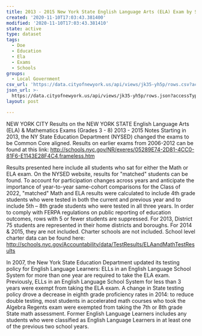 ```yaml
---
title: 2013 - 2015 New York State English Language Arts (ELA) Exam by School
created: '2020-11-10T17:03:43.381400'
modified: '2020-11-10T17:03:43.381410'
state: active
type: dataset
tags:
  - Doe
  - Education
  - Ela
  - Exams
  - Schools
groups:
  - Local Government
csv_url: 'https://data.cityofnewyork.us/api/views/jk35-yh5p/rows.csv?accessType=DOWNLOAD'
json_url: >-
  https://data.cityofnewyork.us/api/views/jk35-yh5p/rows.json?accessType=DOWNLOAD
layout: post

---
```

NEW YORK CITY Results on the NEW YORK STATE English Language Arts (ELA) & Mathematics Exams
(Grades 3 - 8)
2013 - 2015
Notes 
Starting in 2013, the NY State Education Department (NYSED) changed the exams to be Common Core aligned. Results on earlier exams from 2006-2012 can be found at this link: http://schools.nyc.gov/NR/exeres/05289E74-2D81-4CC0-81F6-E1143E28F4C4,frameless.htm

Results presented here include all students who sat for either the Math or ELA exam. On the NYSED website, results for "matched" students can be found. To account for participation changes across years and anticipate the importance of year-to-year same-cohort comparisons for the Class of 2022, "matched" Math and ELA results were calculated to include 4th grade students who were tested in both the current and previous year and to include 5th – 8th grade students who were tested in all three years.
In order to comply with FERPA regulations on public reporting of education outcomes, rows with 5 or fewer students are suppressed.
For 2013, District 75 students are represented in their home districts and boroughs. For 2014 & 2015, they are not included.
Charter schools are not included. School level charter data can be found here: http://schools.nyc.gov/Accountability/data/TestResults/ELAandMathTestResults

In 2007, the New York State Education Department updated its testing policy for English Language Learners: ELLs in an English Language School System for more than one year are required to take the ELA exam. Previously, ELLs in an English Language School System for less than 3 years were exempt from taking the ELA exam. 
A change in State testing policy drove a decrease in eighth grade proficiency rates in 2014: to reduce double testing, most students in accelerated math courses who took the Algebra Regents exam were exempted from taking the 7th or 8th grade State math assessment.
Former English Language Learners includes any students who were classified as English Language Learners in at least one of the previous two school years.
